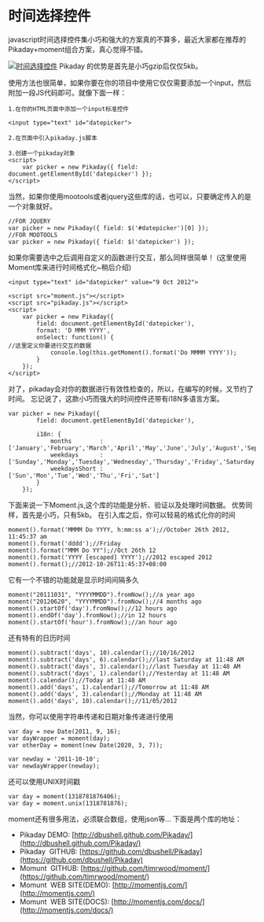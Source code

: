 # 时间选择控件

javascript时间选择控件集小巧和强大的方案真的不算多，最近大家都在推荐的Pikaday+moment组合方案，真心觉得不错。

<!-- more -->

[![时间选择控件](https://attachment.soulteary.com/2012/10/26/datejs.png "时间选择控件")](https://attachment.soulteary.com/2012/10/26/datejs.png) Pikaday 的优势是首先是小巧gzip后仅仅5kb。

使用方法也很简单，如果你要在你的项目中使用它仅仅需要添加一个input，然后附加一段JS代码即可。就像下面一样：

```
1.在你的HTML页面中添加一个input标准控件

<input type="text" id="datepicker">

2.在页面中引入pikaday.js脚本

3.创建一个pikaday对象
<script>
    var picker = new Pikaday({ field: document.getElementById('datepicker') });
</script>
```

当然，如果你使用mootools或者jquery这些库的话，也可以，只要确定传入的是一个对象就好。

```
//FOR JQUERY
var picker = new Pikaday({ field: $('#datepicker')[0] });
//FOR MOOTOOLS
var picker = new Pikaday({ field: $('datepicker') });
```

如果你需要选中之后调用自定义的函数进行交互，那么同样很简单！ (这里使用Moment库来进行时间格式化~稍后介绍)

```
<input type="text" id="datepicker" value="9 Oct 2012">

<script src="moment.js"></script>
<script src="pikaday.js"></script>
<script>
    var picker = new Pikaday({
        field: document.getElementById('datepicker'),
        format: 'D MMM YYYY',
        onSelect: function() {
//这里定义你要进行交互的数据
            console.log(this.getMoment().format('Do MMMM YYYY'));
        }
    });
</script>
```

对了，pikaday会对你的数据进行有效性检查的，所以，在编写的时候，又节约了时间。 忘记说了，这款小巧而强大的时间控件还带有i18N多语言方案。

```
var picker = new Pikaday({
        field: document.getElementById('datepicker'),

        i18n: {
            months        : ['January','February','March','April','May','June','July','August','September','October','November','December'],
            weekdays      : ['Sunday','Monday','Tuesday','Wednesday','Thursday','Friday','Saturday'],
            weekdaysShort : ['Sun','Mon','Tue','Wed','Thu','Fri','Sat']
        }
    });
```

下面来说一下Moment.js,这个库的功能是分析、验证以及处理时间数据。 优势同样，首先是小巧，只有5kb。 在引入库之后，你可以轻易的格式化你的时间

```
moment().format('MMMM Do YYYY, h:mm:ss a');//October 26th 2012, 11:45:37 am
moment().format('dddd');//Friday
moment().format("MMM Do YY");//Oct 26th 12
moment().format('YYYY [escaped] YYYY');//2012 escaped 2012
moment().format();//2012-10-26T11:45:37+08:00
```

它有一个不错的功能就是显示时间间隔多久

```
moment("20111031", "YYYYMMDD").fromNow();//a year ago
moment("20120620", "YYYYMMDD").fromNow();//4 months ago
moment().startOf('day').fromNow();//12 hours ago
moment().endOf('day').fromNow();//in 12 hours
moment().startOf('hour').fromNow();//an hour ago
```

还有特有的日历时间

```
moment().subtract('days', 10).calendar();//10/16/2012
moment().subtract('days', 6).calendar();//last Saturday at 11:48 AM
moment().subtract('days', 3).calendar();//last Tuesday at 11:48 AM
moment().subtract('days', 1).calendar();//Yesterday at 11:48 AM
moment().calendar();//Today at 11:48 AM
moment().add('days', 1).calendar();//Tomorrow at 11:48 AM
moment().add('days', 3).calendar();//Monday at 11:48 AM
moment().add('days', 10).calendar();//11/05/2012
```

当然，你可以使用字符串传递和日期对象传递进行使用

```
var day = new Date(2011, 9, 16);
var dayWrapper = moment(day);
var otherDay = moment(new Date(2020, 3, 7));

var newday = '2011-10-10';
var newdayWrapper(newday);
```

还可以使用UNIX时间戳

```
var day = moment(1318781876406);
var day = moment.unix(1318781876);
```

moment还有很多用法，必须联合数组，使用json等... 下面是两个库的地址：

- Pikaday DEMO: [http://dbushell.github.com/Pikaday/](http://dbushell.github.com/Pikaday/)
- Pikaday  GITHUB: [https://github.com/dbushell/Pikaday](https://github.com/dbushell/Pikaday) 
- Momunt  GITHUB: [https://github.com/timrwood/moment/](https://github.com/timrwood/moment/)
- Momunt  WEB SITE(DEMO): [http://momentjs.com/](http://momentjs.com/) 
- Momunt  WEB SITE(DOCS): [http://momentjs.com/docs/](http://momentjs.com/docs/)
 


